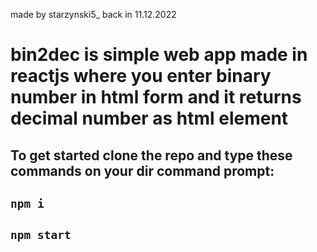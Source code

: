made by starzynski5_ back in 11.12.2022
# bin2dec is simple web app made in reactjs where you enter binary number in html form and it returns decimal number as html element

## To get started clone the repo and type these commands on your dir command prompt:
## `npm i`
## `npm start`
